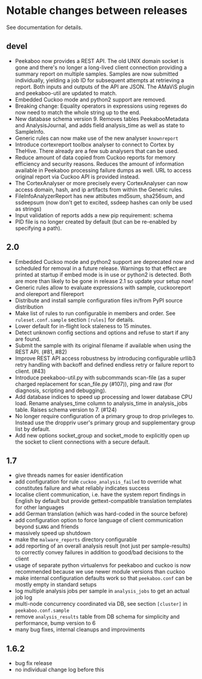 # Notable changes between releases

See documentation for details.

## devel

- Peekaboo now provides a REST API. The old UNIX domain socket is gone and
  there's no longer a long-lived client connection providing a summary report
  on multiple samples. Samples are now submitted individually, yielding a job ID
  for subsequent attempts at retrieving a report. Both inputs and outputs of
  the API are JSON. The AMaViS plugin and peekaboo-util are updated to match.
- Embedded Cuckoo mode and python2 support are removed.
- Breaking change: Equality operators in expressions using regexes do now need
  to match the whole string up to the end.
- New database schema version 9.
  Removes tables PeekabooMetadata and AnalysisJournal, and adds field
  analysis\_time as well as state to SampleInfo.
- Generic rules can now make use of the new analyser `knownreport`
- Introduce cortexreport toolbox analyser to connect to Cortex by TheHive.
  There already are a few sub analysers that can be used.
- Reduce amount of data copied from Cuckoo reports for memory efficiency and
  security reasons. Reduces the amount of information available in Peekaboo
  processing failure dumps as well. URL to access original report via Cuckoo API
  is provided instead.
- The CortexAnalyser or more precisely every CortexAnalyser can now access
  domain, hash, and ip artifacts from within the Generic rules.
- FileInfoAnalyzerReport has new attibutes md5sum, sha256sum, and ssdeepsum
  (now don't get to excited, ssdeep hashes can only be used as strings)
- Input validation of reports adds a new pip requirement: schema
- PID file is no longer created by default (but can be re-enabled by specifying
  a path).

## 2.0

- Embedded Cuckoo mode and python2 support are deprecated now and scheduled for
  removal in a future release. Warnings to that effect are printed at startup
  if embed mode is in use or python2 is detected. Both are more than likely to
  be gone in release 2.1 so update your setup now!
- Generic rules allow to evaluate expressions with sample, cuckooreport and
  olereport and filereport
- Distribute and install sample configuration files in/from PyPI source
  distribution
- Make list of rules to run configurable in members and order. See
  `ruleset.conf.sample` section `[rules]` for details.
- Lower default for in-flight lock staleness to 15 minutes.
- Detect unknown config sections and options and refuse to start if any are
  found.
- Submit the sample with its original filename if available when using the REST
  API. (#81, #82)
- Improve REST API access robustness by introducing configurable urllib3 retry
  handling with backoff and defined endless retry or failure report to client.
  (#43)
- Introduce peekaboo-util.py with subcommands scan-file (as a super charged
  replacement for scan\_file.py (#107)), ping and raw (for diagnosis, scripting
  and debugging).
- Add database indices to speed up processing and lower database CPU load.
  Rename analyses\_time column to analysis\_time in analysis\_jobs table.
  Raises schema version to 7. (#124)
- No longer require configuration of a primary group to drop privileges to.
  Instead use the droppriv user's primary group and supplementary group list by
  default.
- Add new options socket\_group and socket\_mode to explicitly open up the
  socket to client connections with a secure default.

## 1.7

- give threads names for easier identification
- add configuration for rule `cuckoo_analysis_failed` to override what
  constitutes failure and what reliably indicates success
- localise client communication, i.e. have the system report findings in
  English by default but provide gettext-compatible translation templates for
  other languages
- add German translation (which was hard-coded in the source before)
- add configuration option to force language of client communication beyond
  `$LANG` and friends
- massively speed up shutdown
- make the `malware_reports` directory configurable
- add reporting of an overall analysis result (not just per sample-results) to
  correctly convey failures in addition to good/bad decisions to the client
- usage of separate python virtualenvs for peekaboo and cuckoo is now
  recommended because we use newer module versions than cuckoo
- make internal configuration defaults work so that `peekaboo.conf` can be
  mostly empty in standard setups
- log multiple analysis jobs per sample in `analysis_jobs` to get an actual job
  log
- multi-node concurrency coordinated via DB, see section `[cluster]` in
  `peekaboo.conf.sample`
- remove `analysis_results` table from DB schema for simplicity and
  performance, bump version to 6
- many bug fixes, internal cleanups and improviments

## 1.6.2

- bug fix release
- no individual change log before this
